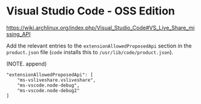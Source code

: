 # Visual Studio Code - OSS Edition
https://wiki.archlinux.org/index.php/Visual_Studio_Code#VS_Live_Share_missing_API

Add the relevant entries to the `extensionAllowedProposedApi` section in the `product.json` file (`code` installs this to `/usr/lib/code/product.json`).

(NOTE. append)
```
"extensionAllowedProposedApi": [
    "ms-vsliveshare.vsliveshare",
    "ms-vscode.node-debug",
    "ms-vscode.node-debug2"
]
```
